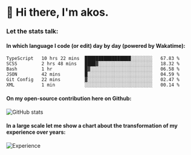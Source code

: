 # 👋 Hi there, I'm akos. 


### Let the stats talk:


#### In which language I code (or edit) day by day (powered by Wakatime): 

<!--START_SECTION:waka-->

```text
TypeScript   10 hrs 22 mins  █████████████████░░░░░░░░   67.83 %
SCSS         2 hrs 48 mins   ████▓░░░░░░░░░░░░░░░░░░░░   18.32 %
Bash         1 hr            █▓░░░░░░░░░░░░░░░░░░░░░░░   06.58 %
JSON         42 mins         █░░░░░░░░░░░░░░░░░░░░░░░░   04.59 %
Git Config   22 mins         ▓░░░░░░░░░░░░░░░░░░░░░░░░   02.47 %
XML          1 min           ░░░░░░░░░░░░░░░░░░░░░░░░░   00.14 %
```

<!--END_SECTION:waka-->

#### On my open-source contribution here on Github:
 
![GitHub stats](https://github-readme-stats.vercel.app/api?username=akosbalasko)

#### In a large scale let me show a chart about the transformation of my experience over years:   

![Experience](https://cr-skills-chart-widget.azurewebsites.net/api/api?username=akosbalasko)
